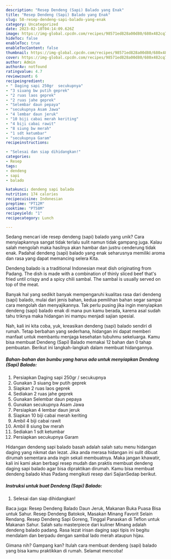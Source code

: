 ```yaml
---
description: "Resep Dendeng (Sapi) Balado yang Enak"
title: "Resep Dendeng (Sapi) Balado yang Enak"
slug: 58-resep-dendeng-sapi-balado-yang-enak
category: Uncategorized
date: 2023-02-10T04:14:09.626Z
image: https://img-global.cpcdn.com/recipes/98571ed828a00d80/680x482cq70/dendeng-sapi-balado-foto-resep-utama.jpg
hideToc: false
enableToc: true
enableTocContent: false
thumbnail: https://img-global.cpcdn.com/recipes/98571ed828a00d80/680x482cq70/dendeng-sapi-balado-foto-resep-utama.jpg
cover: https://img-global.cpcdn.com/recipes/98571ed828a00d80/680x482cq70/dendeng-sapi-balado-foto-resep-utama.jpg
author: Admin
authorAv: notfound
ratingvalue: 4.7
reviewcount: 6
recipeingredient:
- " Daging sapi 250gr  secukupnya"
- "3 siuang bw putih geprek"
- "2 ruas laos geprek"
- "2 ruas jahe geprek"
- "Selembar daun pepaya"
- "secukupnya Asam Jawa"
- "4 lembar daun jeruk"
- "10 biji cabai merah keriting"
- "4 biji cabai rawit"
- "8 siung bw merah"
- "1 sdt ketumbar"
- "secukupnya Garam"
recipeinstructions:

- "Selesai dan siap dihidangkan!"
categories:
- Resep
tags:
- dendeng
- sapi
- balado

katakunci: dendeng sapi balado 
nutrition: 174 calories
recipecuisine: Indonesian
preptime: "PT12M"
cooktime: "PT58M"
recipeyield: "1"
recipecategory: Lunch

---
```





Sedang mencari ide resep dendeng (sapi) balado yang unik? Cara menyiapkannya sangat tidak terlalu sulit namun tidak gampang juga. Kalau salah mengolah maka hasilnya akan hambar dan justru cenderung tidak enak. Padahal dendeng (sapi) balado yang enak seharusnya memiliki aroma dan rasa yang dapat memancing selera Kita.





Dendeng balado is a traditional Indonesian meat dish originating from Padang. The dish is made with a combination of thinly sliced beef that&#39;s fried until crispy and a spicy chili sambal. The sambal is usually served on top of the meat.

Banyak hal yang sedikit banyak mempengaruhi kualitas rasa dari dendeng (sapi) balado, mulai dari jenis bahan, kedua pemilihan bahan segar sampai cara mengolah dan menyajikannya. Tak perlu pusing jika ingin menyiapkan dendeng (sapi) balado enak di mana pun kamu berada, karena asal sudah tahu triknya maka hidangan ini mampu menjadi sajian spesial.






Nah, kali ini kita coba, yuk, kreasikan dendeng (sapi) balado sendiri di rumah. Tetap berbahan yang sederhana, hidangan ini dapat memberi manfaat untuk membantu menjaga kesehatan tubuhmu sekeluarga. Kamu bisa membuat Dendeng (Sapi) Balado memakai 12 bahan dan 0 tahap pembuatan. Berikut ini langkah-langkah dalam membuat hidangannya.

<!--inarticleads1-->

##### Bahan-bahan dan bumbu yang harus ada untuk menyiapkan Dendeng (Sapi) Balado:

1. Persiapkan  Daging sapi 250gr / secukupnya
1. Gunakan 3 siuang bw putih geprek
1. Siapkan 2 ruas laos geprek
1. Sediakan 2 ruas jahe geprek
1. Gunakan Selembar daun pepaya
1. Gunakan secukupnya Asam Jawa
1. Persiapkan 4 lembar daun jeruk
1. Siapkan 10 biji cabai merah keriting
1. Ambil 4 biji cabai rawit
1. Ambil 8 siung bw merah
1. Sediakan 1 sdt ketumbar
1. Persiapkan secukupnya Garam


Hidangan dendeng sapi balado basah adalah salah satu menu hidangan daging yang nikmat dan lezat. Jika anda merasa hidangan ini sulit dibuat dirumah sementara anda ingin sekali membuatnya. Maka jangan khawatir, kali ini kami akan berbagi resep mudah dan praktis membuat dendeng daging sapi balado agar bisa dipraktikan dirumah. Kamu bisa membuat dendeng balado khas Padang mengikuti resep dari SajianSedap berikut. 

<!--inarticleads2-->

##### Instruksi untuk buat Dendeng (Sapi) Balado:


1. Selesai dan siap dihidangkan!

Baca juga: Resep Dendeng Balado Daun Jeruk, Makanan Buka Puasa Bisa untuk Sahur. Resep Dendeng Batokok, Masakan Minang Favorit Selain Rendang. Resep Dendeng Sapi Goreng, Tinggal Panaskan di Teflon untuk Makanan Sahur. Salah satu masterpiece dari kuliner Minang adalah dendeng balado padang. Rasa lezat irisan daging sapi tipis ini begitu mendalam dan berpadu dengan sambal lado merah ataupun hijau. 

Gimana nih? Gampang kan? Itulah cara membuat dendeng (sapi) balado yang bisa kamu praktikkan di rumah. Selamat mencoba!
